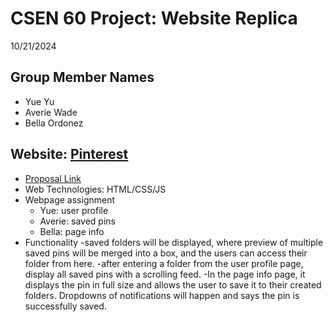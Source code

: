 # CSEN 60 Project: Website Replica
10/21/2024

## Group Member Names
- Yue Yu
- Averie Wade
- Bella Ordonez

## Website: [Pinterest](https://www.pinterest.com/)
- [Proposal Link](https://docs.google.com/document/d/1k5RWvpCp9m8WIHBlrXB07HcTt4HL1CaMLoKw54mloek/edit?usp=sharing)
- Web Technologies: HTML/CSS/JS
- Webpage assignment
  - Yue: user profile
  - Averie: saved pins
  - Bella: page info
- Functionality
  -saved folders will be displayed, where preview of multiple saved pins will be merged into a box, and the users can access their folder from here.
  -after entering a folder from the user profile page, display all saved pins with a scrolling feed.
  -In the page info page, it displays the pin in full size and allows the user to save it to their created folders.  Dropdowns of notifications will happen and says the pin is successfully saved.

